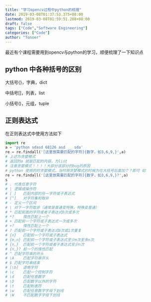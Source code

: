 ```yaml
---
title: "学习opencv过程中python的梳理"
date: 2019-03-08T01:37:53.375+08:00
lastmod: 2019-03-08T01:59:51.288+08:00
draft: false
tags: ["Code","Software Engineering"]
categories: ["Code"]
author: "Tonser"
---
```

最近有个课程需要用到opencv与python的学习，顺便梳理了一下知识点
<!--more-->


## python 中各种括号的区别

大括号{}，字典，dict

中括号[]，列表，list

小括号()，元组，tuple

## 正则表达式
在正则表达式中使用方法如下
```python
import re
a = 'python sdasd 68126 asd __ sda'
re = re.findall('[这里放需要匹配的字符]{数字，如3,6,9,}',a)
# 上述为贪婪模式
# 返回的a 就是匹配的内容，为list
# 注意贪婪模式！！！！大部分该部分的bug的原因
# python 使用的时贪婪模式，当时用贪婪模式的时候为在大括号后面加个？即可 如
re = re.findall('[这里放需要匹配的字符]{数字，如3,6,9,}?',a)
s
# .	代表任意字符
# |	逻辑或操作符
# [ ]	匹配内部的任一字符或子表达式
# [^]	对字符集和取非
# -	定义一个区间
# \	对下一字符取非（通常是普通变特殊，特殊变普通）
# *	匹配前面的字符或者子表达式0次或多次
# *?	惰性匹配上一个
# +	匹配前一个字符或子表达式一次或多次
# +?	惰性匹配上一个
# ?	匹配前一个字符或子表达式0次或1次重复
# {n}	匹配前一个字符或子表达式
# {m,n}	匹配前一个字符或子表达式至少m次至多n次
# {n,}	匹配前一个字符或者子表达式至少n次
# {n,}?	前一个的惰性匹配
# ^	匹配字符串的开头
# \A	匹配字符串开头
# $	匹配字符串结束
# [\b]	退格字符
# \c	匹配一个控制字符
# \d	匹配任意数字
# \D	匹配数字以外的字符
# \t	匹配制表符
# \w	匹配任意数字字母下划线
# \W	不匹配数字字母下划线

```